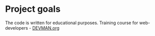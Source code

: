 <There will be project description>

# Project goals

The code is written for educational purposes. Training course for web-developers - [DEVMAN.org](https://devman.org)
